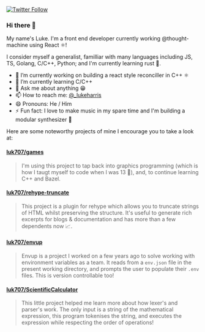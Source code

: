 [![Twitter Follow](https://img.shields.io/twitter/follow/_lukeharris?style=social)](https://twitter.com/_lukeharris)

### Hi there 👋

My name's Luke. I'm a front end developer currently working @thought-machine using React ⚛!

I consider myself a generalist, familliar with many languages including JS, TS, Golang, C/C++, Python; and I'm currently learning rust 🦀.

- 🔭 I’m currently working on building a react style reconciller in C++ ⚛
- 🌱 I’m currently learning C/C++
- 💬 Ask me about anything 😁
- 📫 How to reach me: [@_lukeharris](https://twitter.com/_lukeharris)
- 😄 Pronouns: He / Him
- ⚡ Fun fact: I love to make music in my spare time and I'm building a modular synthesizer 🎹

Here are some noteworthy projects of mine I encourage you to take a look at:

#### [luk707/games](https://github.com/luk707/games)
> I'm using this project to tap back into graphics programming (which is how I taugt myself to code when I was 13 🐥), and, to continue learning C++ and Bazel.

#### [luk707/rehype-truncate](https://github.com/luk707/rehype-truncate)
> This project is a plugin for rehype which allows you to truncate strings of HTML whilst preserving the structure. It's useful to generate rich excerpts for blogs & documentation and has more than a few dependents now 📈.

#### [luk707/envup](https://github.com/luk707/envup)
> Envup is a project I worked on a few years ago to solve working with environment variables as a team. It reads from a `env.json` file in the present working directory, and prompts the user to populate their `.env` files. This is version controllable too!

#### [luk707/ScientificCalculator](https://github.com/luk707/ScientificCalculator)
> This little project helped me learn more about how lexer's and parser's work. The only input is a string of the mathematical expression, this program tokenises the string, and executes the expression while respecting the order of operations!
